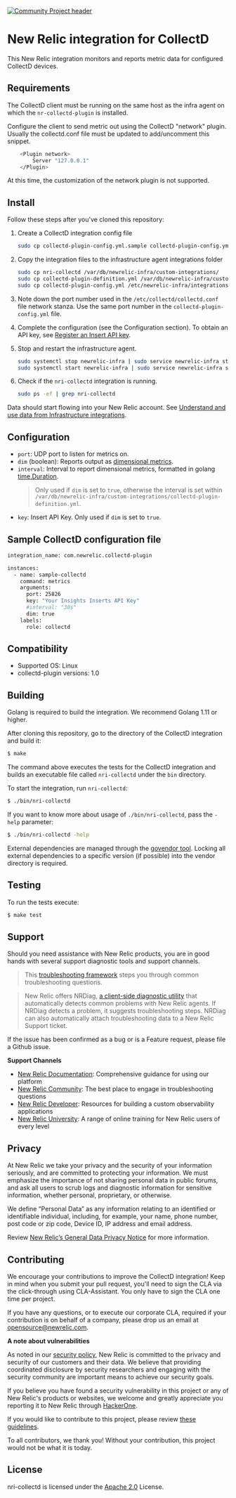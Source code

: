 [![Community Project header](https://github.com/newrelic/open-source-office/raw/master/examples/categories/images/Community_Project.png)](https://github.com/newrelic/open-source-office/blob/master/examples/categories/index.md#community-project)

# New Relic integration for CollectD

This New Relic integration monitors and reports metric data for configured CollectD devices.

## Requirements

The CollectD client must be running on the same host as the infra agent on which the `nr-collectd-plugin` is installed.

Configure the client to send metric out using the CollectD "network" plugin. Usually the collectd.conf file must be updated to add/uncomment this snippet.

```sh bash
    <Plugin network>
        Server "127.0.0.1"
    </Plugin>
```

At this time, the customization of the network plugin is not supported.

## Install

Follow these steps after you've cloned this repository:

1. Create a CollectD integration config file

    ```sh bash
    sudo cp collectd-plugin-config.yml.sample collectd-plugin-config.yml
    ```

1. Copy the integration files to the infrastructure agent integrations folder

    ```sh bash
    sudo cp nri-collectd /var/db/newrelic-infra/custom-integrations/
    sudo cp collectd-plugin-definition.yml /var/db/newrelic-infra/custom-integrations/
    sudo cp collectd-plugin-config.yml /etc/newrelic-infra/integrations.d/
    ```

1. Note down the port number used in the `/etc/collectd/collectd.conf` file network stanza. Use the same port number in the `collectd-plugin-config.yml` file.

1. Complete the configuration (see the Configuration section). To obtain an API key, see [Register an Insert API key](https://docs.newrelic.com/docs/insights/insights-data-sources/custom-data/introduction-event-api#register). 

1. Stop and restart the infrastructure agent.

    ```sh bash
    sudo systemctl stop newrelic-infra | sudo service newrelic-infra stop
    sudo systemctl start newrelic-infra | sudo service newrelic-infra start
    ```

1. Check if the `nri-collectd` integration is running.

    ```sh bash
    sudo ps -ef | grep nri-collectd
    ```

Data should start flowing into your New Relic account. See [Understand and use data from Infrastructure integrations](https://docs.newrelic.com/docs/integrations/infrastructure-integrations/get-started/understand-use-data-infrastructure-integrations).

## Configuration

* `port`: UDP port to listen for metrics on.
* `dim` (boolean): Reports output as [dimensional metrics](https://docs.newrelic.com/docs/data-ingest-apis/get-data-new-relic/metric-api/introduction-metric-api).
* `interval`: Interval to report dimensional metrics, formatted in golang [time.Duration](https://golang.org/pkg/time/#Duration). 
    > Only used if `dim` is set to `true`, otherwise the interval is set within `/var/db/newrelic-infra/custom-integrations/collectd-plugin-definition.yml`.
* `key`: Insert API Key. Only used if `dim` is set to `true`.

## Sample CollectD configuration file

```sh bash
integration_name: com.newrelic.collectd-plugin

instances:
  - name: sample-collectd
    command: metrics
    arguments:
      port: 25826
      key: "Your Insights Inserts API Key"
      #interval: "30s"
      dim: true
    labels:
      role: collectd
```

## Compatibility

* Supported OS: Linux
* collectd-plugin versions: 1.0

## Building

Golang is required to build the integration. We recommend Golang 1.11 or higher.

After cloning this repository, go to the directory of the CollectD integration and build it:

```bash
$ make
```

The command above executes the tests for the CollectD integration and builds an executable file called `nri-collectd` under the `bin` directory. 

To start the integration, run `nri-collectd`:

```bash
$ ./bin/nri-collectd
```

If you want to know more about usage of `./bin/nri-collectd`, pass the `-help` parameter:

```bash
$ ./bin/nri-collectd -help
```

External dependencies are managed through the [govendor tool](https://github.com/kardianos/govendor). Locking all external dependencies to a specific version (if possible) into the vendor directory is required.

## Testing

To run the tests execute:

```bash
$ make test
```

## Support

Should you need assistance with New Relic products, you are in good hands with several support diagnostic tools and support channels.

> This [troubleshooting framework](https://discuss.newrelic.com/t/troubleshooting-frameworks/108787) steps you through common troubleshooting questions.

> New Relic offers NRDiag, [a client-side diagnostic utility](https://docs.newrelic.com/docs/using-new-relic/cross-product-functions/troubleshooting/new-relic-diagnostics) that automatically detects common problems with New Relic agents. If NRDiag detects a problem, it suggests troubleshooting steps. NRDiag can also automatically attach troubleshooting data to a New Relic Support ticket.

If the issue has been confirmed as a bug or is a Feature request, please file a Github issue.

**Support Channels**

* [New Relic Documentation](https://docs.newrelic.com): Comprehensive guidance for using our platform
* [New Relic Community](https://discuss.newrelic.com): The best place to engage in troubleshooting questions
* [New Relic Developer](https://developer.newrelic.com/): Resources for building a custom observability applications
* [New Relic University](https://learn.newrelic.com/): A range of online training for New Relic users of every level

## Privacy

At New Relic we take your privacy and the security of your information seriously, and are committed to protecting your information. We must emphasize the importance of not sharing personal data in public forums, and ask all users to scrub logs and diagnostic information for sensitive information, whether personal, proprietary, or otherwise.

We define “Personal Data” as any information relating to an identified or identifiable individual, including, for example, your name, phone number, post code or zip code, Device ID, IP address and email address.

Review [New Relic’s General Data Privacy Notice](https://newrelic.com/termsandconditions/privacy) for more information.

## Contributing

We encourage your contributions to improve the CollectD integration! Keep in mind when you submit your pull request, you'll need to sign the CLA via the click-through using CLA-Assistant. You only have to sign the CLA one time per project.

If you have any questions, or to execute our corporate CLA, required if your contribution is on behalf of a company,  please drop us an email at opensource@newrelic.com.

**A note about vulnerabilities**

As noted in our [security policy](/SECURITY.md), New Relic is committed to the privacy and security of our customers and their data. We believe that providing coordinated disclosure by security researchers and engaging with the security community are important means to achieve our security goals.

If you believe you have found a security vulnerability in this project or any of New Relic's products or websites, we welcome and greatly appreciate you reporting it to New Relic through [HackerOne](https://hackerone.com/newrelic).

If you would like to contribute to this project, please review [these guidelines](./CONTRIBUTING.md).

To all contributors, we thank you!  Without your contribution, this project would not be what it is today.

## License
nri-collectd is licensed under the [Apache 2.0](http://apache.org/licenses/LICENSE-2.0.txt) License.

